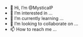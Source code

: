 - 👋 Hi, I’m @MysticalP
- 👀 I’m interested in ...
- 🌱 I’m currently learning ...
- 💞️ I’m looking to collaborate on ...
- 📫 How to reach me ...

<!---
MysticalP/MysticalP is a ✨ special ✨ repository because its `README.md` (this file) appears on your GitHub profile.
You can click the Preview link to take a look at your changes.
--->
